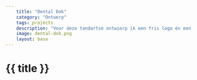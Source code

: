 ```yaml
---
    title: "Dental Dok"
    category: "Ontwerp"
    tags: projects
    description: "Voor deze tandartse ontwierp ik een fris logo én een zeer landingspage."
    image: dental-dok.png
    layout: base
---
```


<h1>
    {{ title }}
</h1>
